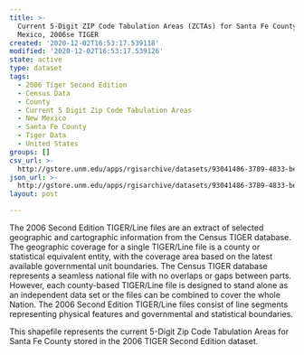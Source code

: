 ```yaml
---
title: >-
  Current 5-Digit ZIP Code Tabulation Areas (ZCTAs) for Santa Fe County, New
  Mexico, 2006se TIGER
created: '2020-12-02T16:53:17.539118'
modified: '2020-12-02T16:53:17.539126'
state: active
type: dataset
tags:
  - 2006 Tiger Second Edition
  - Census Data
  - County
  - Current 5 Digit Zip Code Tabulation Areas
  - New Mexico
  - Santa Fe County
  - Tiger Data
  - United States
groups: []
csv_url: >-
  http://gstore.unm.edu/apps/rgisarchive/datasets/93041486-3789-4833-be27-8e3c9712c359/tgr2006se_sant_zcta5cu.derived.csv
json_url: >-
  http://gstore.unm.edu/apps/rgisarchive/datasets/93041486-3789-4833-be27-8e3c9712c359/tgr2006se_sant_zcta5cu.derived.json
layout: post

---
```

The 2006 Second Edition TIGER/Line files are an extract of selected geographic and cartographic information from the Census TIGER database.  The geographic coverage for a single TIGER/Line file is a county or statistical equivalent entity, with the coverage area based on the latest available governmental unit boundaries. The Census TIGER database represents a seamless national file with no overlaps or gaps between parts.  However, each county-based TIGER/Line file is designed to stand alone as an independent data set or the files can be combined to cover the whole Nation.  The 2006 Second Edition  TIGER/Line files consist of line segments representing physical features and governmental and statistical boundaries.  

This shapefile represents the current 5-Digit Zip Code Tabulation Areas for Santa Fe County stored in the 2006 TIGER Second Edition dataset.
